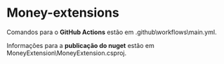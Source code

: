 # Money-extensions

Comandos para o **GitHub Actions** estão em .github\workflows\main.yml.

Informações para a **publicação do nuget** estão em MoneyExtension\MoneyExtension.csproj.
